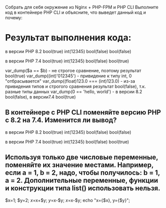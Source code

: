 
Собрать для себя окружение из Nginx + PHP-FPM и PHP CLI
Выполните код в контейнере PHP CLI и объясните, что выведет данный код и почему:

<?php
$a = 5;
$b = '05';
var_dump($a == $b);
var_dump((int)'012345');
var_dump((float)123.0 === (int)123.0);
var_dump(0 == 'hello, world');
?>

# Результат выполнения кода:
в версии PHP 8.2
bool(true) int(12345) bool(false) bool(false)

в версии PHP 7.4
bool(true) int(12345) bool(false) bool(true)


var_dump($a == $b) - не строгое сравнение, поэтому результат bool(true)
var_dump((int)'012345') - привидение к типу int, 0 "отбрасывается"
var_dump((float)123.0 === (int)123.0) - из-за привидения типов и строгого сравнения результат bool(false), т.к. разные типы данных
var_dump(0 == 'hello, world') - в версии 8.2 bool(false), в версии7.4 bool(true)


## В контейнере с PHP CLI поменяйте версию PHP с 8.2 на 7.4. Изменится ли вывод?
в версии PHP 8.2
bool(true) int(12345) bool(false) bool(false)

в версии PHP 7.4
bool(true) int(12345) bool(false) bool(true)

## Используя только две числовые переменные, поменяйте их значение местами. Например, если a = 1, b = 2, надо, чтобы получилось: b = 1, a = 2. Дополнительные переменные, функции и конструкции типа list() использовать нельзя.

$x=1;
$y=2;
$x=$x+$y;
$y=$x-$y;
$x=$x-$y;
echo "x={$x}, y={$y}";